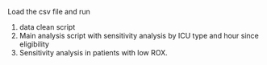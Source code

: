 Load the csv file and run 

1) data clean script
2) Main analysis script with sensitivity analysis by ICU type and hour since eligibility
3) Sensitivity analysis in patients with low ROX. 
